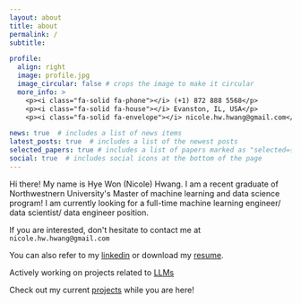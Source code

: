 ```yaml
---
layout: about
title: about
permalink: /
subtitle: 

profile:
  align: right
  image: profile.jpg
  image_circular: false # crops the image to make it circular
  more_info: >
    <p><i class="fa-solid fa-phone"></i> (+1) 872 888 5568</p>
    <p><i class="fa-solid fa-house"></i> Evanston, IL, USA</p>
    <p><i class="fa-solid fa-envelope"></i> nicole.hw.hwang@gmail.com</p>

news: true  # includes a list of news items
latest_posts: true  # includes a list of the newest posts
selected_papers: true # includes a list of papers marked as "selected={true}"
social: true  # includes social icons at the bottom of the page
---
```


Hi there! My name is Hye Won (Nicole) Hwang. I am a recent graduate of Northwestnern University's Master of machine learning and data science program! I am currently looking for a full-time machine learning engineer/ data scientist/ data engineer position. 

If you are interested, don't hesitate to contact me at `nicole.hw.hwang@gmail.com`

You can also refer to my [linkedin](https://www.linkedin.com/in/hye-won-nicole-hwang) or download my [resume](assets/pdf/HyeWon_Hwang_resume.pdf).

Actively working on projects related to [LLMs](https://huggingface.co/hyewonee96)

Check out my current [projects](projects/) while you are here!
